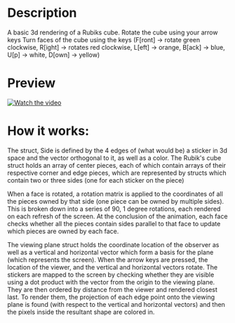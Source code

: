 # Description
A basic 3d rendering of a Rubiks cube.
Rotate the cube using your arrow keys
Turn faces of the cube using the keys (F[ront] -> rotate green clockwise, R[ight] -> rotates red clockwise, L[eft] -> orange, B[ack] -> blue, U[p] -> white, D[own] -> yellow)

# Preview
[![Watch the video](https://img.youtube.com/vi/aBywzsNVLMc/maxresdefault.jpg)](https://youtu.be/aBywzsNVLMc)

# How it works:
The struct, Side is defined by the 4 edges of (what would be) a sticker in 3d space and the vector orthogonal to it, as well as a color.
The Rubik's cube struct holds an array of center pieces, each of which contain arrays of their respective corner and edge pieces, which are represented by structs which contain two or three sides (one for each sticker on the piece)

When a face is rotated, a rotation matrix is applied to the coordinates of all the pieces owned by that side (one piece can be owned by multiple sides). This is broken down into a series of 90, 1 degree rotations, each rendered on each refresh of the screen. At the conclusion of the animation, each face checks whether all the pieces contain sides parallel to that face to update which pieces are owned by each face.

The viewing plane struct holds the coordinate location of the observer as well as a vertical and horizontal vector which form a basis for the plane (which represents the screen). When the arrow keys are pressed, the location of the viewer, and the vertical and horizontal vectors rotate.
The stickers are mapped to the screen by checking whether they are visible using a dot product with the vector from the origin to the viewing plane. They are then ordered by distance from the viewer and rendered closest last. To render them, the projection of each edge point onto the viewing plane is found (with respect to the vertical and horizontal vectors) and then the pixels inside the resultant shape are colored in.

